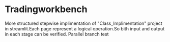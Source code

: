 # Tradingworkbench

More structured stepwise implimentation of "Class_Implimentation" project in streamlit.Each page represent a logical operation.So bith input and output in each stage can be verified.
Parallel branch test
